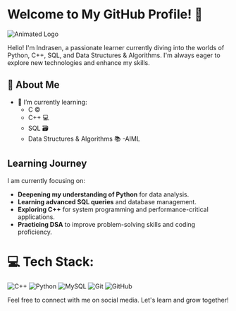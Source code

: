 # Welcome to My GitHub Profile! 👋

![Animated Logo](https://example.com/animated-logo.gif)

Hello! I'm Indrasen, a passionate learner currently diving into the worlds of Python, C++, SQL, and Data Structures & Algorithms. I'm always eager to explore new technologies and enhance my skills. 

## 🚀 About Me

- 🌱 I’m currently learning:
  - C ©️
  - C++ 💻
  - SQL 🗃️
  - Data Structures & Algorithms 📚
  -AIML

## Learning Journey

I am currently focusing on:

- **Deepening my understanding of Python** for data analysis.
- **Learning advanced SQL queries** and database management.
- **Exploring C++** for system programming and performance-critical applications.
- **Practicing DSA** to improve problem-solving skills and coding proficiency.


# 💻 Tech Stack:
![C++](https://img.shields.io/badge/c++-%2300599C.svg?style=for-the-badge&logo=c%2B%2B&logoColor=white) ![Python](https://img.shields.io/badge/python-3670A0?style=for-the-badge&logo=python&logoColor=ffdd54) ![MySQL](https://img.shields.io/badge/mysql-4479A1.svg?style=for-the-badge&logo=mysql&logoColor=white) ![Git](https://img.shields.io/badge/git-%23F05033.svg?style=for-the-badge&logo=git&logoColor=white) ![GitHub](https://img.shields.io/badge/github-%23121011.svg?style=for-the-badge&logo=github&logoColor=white)


Feel free to connect with me on social media. Let's learn and grow together!

